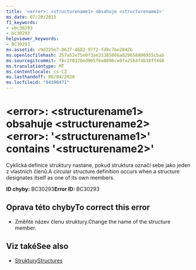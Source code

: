 ```yaml
---
title: '<error>: <structurename1> obsahuje <structurename2>'
ms.date: 07/20/2015
f1_keywords:
- vbc30293
- bc30293
helpviewer_keywords:
- BC30293
ms.assetid: c9d225e7-0627-4682-97f2-fd9c7be2842b
ms.openlocfilehash: 257a52e75e0f3ae33385066a829658800955cbab
ms.sourcegitcommit: f8c270376ed905f6a8896ce0fe25b4f4b38ff498
ms.translationtype: MT
ms.contentlocale: cs-CZ
ms.lasthandoff: 06/04/2020
ms.locfileid: "84390471"
---
```

# <a name="error-structurename1-contains-structurename2"></a><span data-ttu-id="07ea0-102">\<error>: \<structurename1> obsahuje \<structurename2></span><span class="sxs-lookup"><span data-stu-id="07ea0-102">\<error>: '\<structurename1>' contains '\<structurename2>'</span></span>
<span data-ttu-id="07ea0-103">Cyklická definice struktury nastane, pokud struktura označí sebe jako jeden z vlastních členů.</span><span class="sxs-lookup"><span data-stu-id="07ea0-103">A circular structure definition occurs when a structure designates itself as one of its own members.</span></span>  
  
 <span data-ttu-id="07ea0-104">**ID chyby:** BC30293</span><span class="sxs-lookup"><span data-stu-id="07ea0-104">**Error ID:** BC30293</span></span>  
  
## <a name="to-correct-this-error"></a><span data-ttu-id="07ea0-105">Oprava této chyby</span><span class="sxs-lookup"><span data-stu-id="07ea0-105">To correct this error</span></span>  
  
- <span data-ttu-id="07ea0-106">Změňte název členu struktury.</span><span class="sxs-lookup"><span data-stu-id="07ea0-106">Change the name of the structure member.</span></span>  
  
## <a name="see-also"></a><span data-ttu-id="07ea0-107">Viz také</span><span class="sxs-lookup"><span data-stu-id="07ea0-107">See also</span></span>

- [<span data-ttu-id="07ea0-108">Struktury</span><span class="sxs-lookup"><span data-stu-id="07ea0-108">Structures</span></span>](../programming-guide/language-features/data-types/structures.md)
